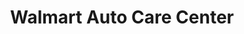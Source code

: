 ---
title: "Walmart Auto Care Center"
url: /belvidere/walmart-auto-care-center/
shop: car repair
---